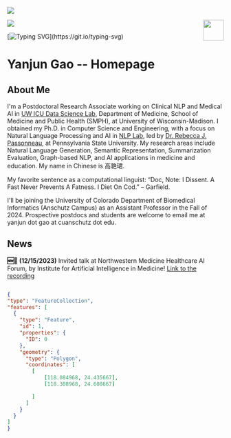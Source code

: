 ![](assets/Bottom_up.svg)



<!--   my-header-img -->
![](./src/header_.png)
<a href="https://www.python.org/"><img src="https://upload.wikimedia.org/wikipedia/commons/c/c3/Python-logo-notext.svg" align="right" height="48" width="48" ></a>


<!--   my-ticker -->    
[![Typing SVG](https://readme-typing-svg.herokuapp.com?color=%2336BCF7&center=true&vCenter=true&width=600&lines=Hi+there+👋,+I+am+Dr.+Yang.;+Welcome+to+My+Profile!;+My+Research+Interests+Include:;+Natural+Language+Processing,+Computer+Vision,+etc.)](https://git.io/typing-svg)



# Yanjun Gao -- Homepage

## About Me

I'm a Postdoctoral Research Associate working on Clinical NLP and Medical AI in [UW ICU Data Science Lab](https://icu.wisc.edu/), Department of Medicine, School of Medicine and Public Health (SMPH), at University of Wisconsin-Madison. I obtained my Ph.D. in Computer Science and Engineering, with a focus on Natural Language Processing and AI in [NLP Lab](https://nlplab.psu.edu/), led by [Dr. Rebecca J. Passonneau](https://scholar.google.com/citations?user=dPJ6mFsAAAAJ&hl=en), at Pennsylvania State University. My research areas include Natural Language Generation, Semantic Representation, Summarization Evaluation, Graph-based NLP, and AI applications in medicine and education. My name in Chinese is 高艳珺.

My favorite sentence as a computational linguist: “Doc, Note: I Dissent. A Fast Never Prevents A Fatness. I Diet On Cod.” – Garfield.

I'll be joining the University of Colorado Department of Biomedical Informatics (Anschutz Campus) as an Assistant Professor in the Fall of 2024. Prospective postdocs and students are welcome to email me at yanjun dot gao at cuanschutz dot edu.

## News

**🆕📄 (12/15/2023)** Invited talk at Northwestern Medicine Healthcare AI Forum, by Institute for Artificial Intelligence in Medicine! [Link to the recording](#)








<!-- Belarus - My Home-->
  
 ```geojson

{
 "type": "FeatureCollection",
 "features": [
   {
     "type": "Feature",
     "id": 1,
     "properties": {
       "ID": 0
     },
     "geometry": {
       "type": "Polygon",
       "coordinates": [
         [
             [118.084968, 24.435667],
             [118.308968, 24.608667]

         ]
       ]
     }
   }
 ]
}

```

